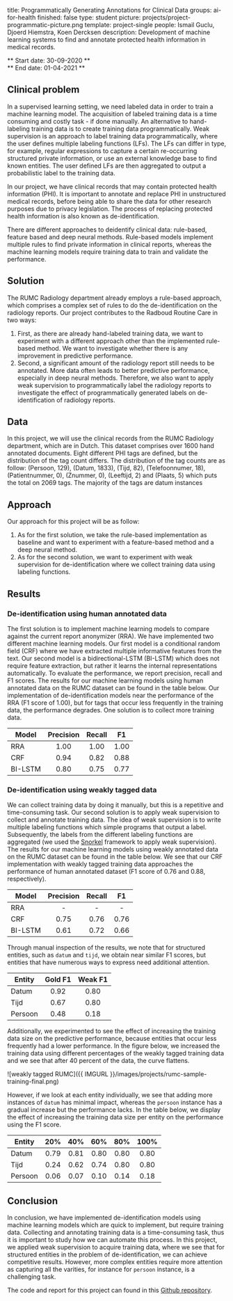 title: Programmatically Generating Annotations for Clinical Data 
groups: ai-for-health
finished: false 
type: student
picture: projects/project-programmatic-picture.png
template: project-single
people: Ismail Guclu, Djoerd Hiemstra, Koen Dercksen 
description: Development of machine learning systems to find and annotate protected health information in medical records.


** Start date: 30-09-2020 ** <br>
** End date: 01-04-2021 **


## Clinical problem

In a supervised learning setting, we need labeled data in order to train a machine learning model.
The acquisition of labeled training data is a time consuming and costly task - if done manually. 
An alternative to hand-labeling training data is to create training data programmatically. 
Weak supervision is an approach to label training data programmatically, where the user defines multiple labeling functions (LFs). 
The LFs can differ in type, for example, regular expressions to capture a certain re-occurring structured private information, or use an external knowledge base to find known entities. 
The user defined LFs are then aggregated to output a probabilistic label to the training data. 

In our project, we have clinical records that may contain protected health information (PHI). 
It is important to annotate and replace PHI in unstructured medical records, before being able to share the data for other research purposes due to privacy legislation. 
The process of replacing protected health information is also known as de-identification. 

There are different approaches to deidentify clinical data: rule-based, feature based and deep neural methods. 
Rule-based models implement multiple rules to find private information in clinical reports, whereas the machine learning models require training data to train and validate the performance. 

## Solution

The RUMC Radiology department already employs a rule-based approach, which comprises a complex set of rules to do the de-identification on the radiology reports. 
Our project contributes to the Radboud Routine Care in two ways:

1. First, as there are already hand-labeled training data, we want to experiment with a different approach other than the implemented rule-based method. 
We want to investigate whether there is any improvement in predictive performance. 
2. Second, a significant amount of the radiology report still needs to be annotated. 
More data often leads to better predictive performance, especially in deep neural methods. 
Therefore, we also want to apply weak supervision to programmatically label the radiology reports to investigate the effect of programmatically generated labels on de-identification of radiology reports.

## Data

In this project, we will use the clinical records from the RUMC Radiology department, which are in Dutch. 
This dataset comprises over 1600 hand annotated documents. 
Eight different PHI tags are defined, but the distribution of the tag count differs. 
The distribution of the tag counts are as follow: (Persoon, 129), (Datum, 1833), (Tijd, 82), (Telefoonnumer, 18), (Patientnummer, 0), (Znummer, 0), (Leeftijd, 2) and (Plaats, 5) which puts the total on 2069 tags.
The majority of the tags are datum instances 

## Approach

Our approach for this project will be as follow:

1. As for the first solution, we take the rule-based implementation as baseline and want to experiment with a feature-based method and a deep neural method. 
2. As for the second solution, we want to experiment with weak supervision for de-identification where we collect training data using labeling functions. 

## Results
### De-identification using human annotated data
The first solution is to implement machine learning models to compare against the current report anonymizer (RRA).
We have implemented two different machine learning models.
Our first model is a conditional random field (CRF) where we have extracted multiple informative features from the text.
Our second model is a bidirectional-LSTM (BI-LSTM) which does not require feature extraction, but rather it learns the internal representations automatically. 
To evaluate the performance, we report precision, recall and F1 scores.
The results for our machine learning models using human annotated data on the RUMC dataset can be found in the table below.
Our implementation of de-identification models near the performance of the RRA (F1 score of 1.00), but for tags that occur less frequently in the training data, the performance degrades. 
One solution is to collect more training data.

| Model   | Precision | Recall | F1   |
| ------- |:---------:|:------:|:----:|
| RRA     | 1.00      | 1.00   | 1.00 |
| CRF     | 0.94      | 0.82   | 0.88 |
| BI-LSTM | 0.80      | 0.75   | 0.77 |

### De-identification using weakly tagged data
We can collect training data by doing it manually, but this is a repetitive and time-consuming task.
Our second solution is to apply weak supervision to collect and annotate training data.
The idea of weak supervision is to write multiple labeling functions which simple programs that output a label. 
Subsequently, the labels from the different labeling functions are aggregated (we used the [Snorkel](https://www.snorkel.org/) framework to apply weak supervision). 
The results for our machine learning models using weakly annotated data on the RUMC dataset can be found in the table below.
We see that our CRF implementation with weakly tagged training data approaches the performance of human annotated dataset (F1 score of 0.76 and 0.88, respectively).

| Model   | Precision | Recall | F1   |
| ------- |:---------:|:------:|:----:|
| RRA     | -         | -      | -    |
| CRF     | 0.75      | 0.76   | 0.76 |
| BI-LSTM | 0.61      | 0.72   | 0.66 |

Through manual inspection of the results, we note that for structured entities, such as `datum` and `tijd`, we obtain near similar F1 scores, but entities that have numerous ways to express need additional attention.

| Entity   | Gold F1   | Weak F1 |
| -------- |:---------:|:-------:|
| Datum    | 0.92      | 0.80    |
| Tijd     | 0.67      | 0.80    |
| Persoon  | 0.48      | 0.18    |

Additionally, we experimented to see the effect of increasing the training data size on the predictive performance, because entities that occur less frequently had a lower performance.
In the figure below, we increased the training data using different percentages of the weakly tagged training data and we see that after 40 percent of the data, the curve flattens.

![weakly tagged RUMC]({{ IMGURL }}/images/projects/rumc-sample-training-final.png)

However, if we look at each entity individually, we see that adding more instances of `datum` has minimal impact, whereas the `persoon` instance has a gradual increase but the performance lacks.
In the table below, we display the effect of increasing the training data size per entity on the performance using the F1 score.

| Entity   | 20%    | 40%    | 60%    | 80%    |100%    |
| -------- |:------:|:------:|:------:|:------:|:------:|
| Datum    | 0.79   | 0.81   | 0.80   | 0.80   | 0.80   |
| Tijd     | 0.24   | 0.62   | 0.74   | 0.80   | 0.80   |
| Persoon  | 0.06   | 0.07   | 0.10   | 0.14   | 0.18   |

## Conclusion
In conclusion, we have implemented de-identification models using machine learning models which are quick to implement, but require training data.
Collecting and annotating training data is a time-consuming task, thus it is important to study how we can automate this process.
In this project, we applied weak supervision to acquire training data, where we see that for structured entities in the problem of de-identification, we can achieve competitive results.
However, more complex entities require more attention as capturing all the varities, for instance for `persoon` instance, is a challenging task.

The code and report for this project can found in this [Github repository](https://github.com/ismailguclu/progrann).
